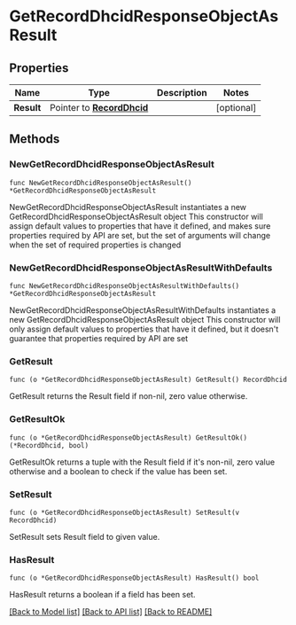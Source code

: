 # GetRecordDhcidResponseObjectAsResult

## Properties

Name | Type | Description | Notes
------------ | ------------- | ------------- | -------------
**Result** | Pointer to [**RecordDhcid**](RecordDhcid.md) |  | [optional] 

## Methods

### NewGetRecordDhcidResponseObjectAsResult

`func NewGetRecordDhcidResponseObjectAsResult() *GetRecordDhcidResponseObjectAsResult`

NewGetRecordDhcidResponseObjectAsResult instantiates a new GetRecordDhcidResponseObjectAsResult object
This constructor will assign default values to properties that have it defined,
and makes sure properties required by API are set, but the set of arguments
will change when the set of required properties is changed

### NewGetRecordDhcidResponseObjectAsResultWithDefaults

`func NewGetRecordDhcidResponseObjectAsResultWithDefaults() *GetRecordDhcidResponseObjectAsResult`

NewGetRecordDhcidResponseObjectAsResultWithDefaults instantiates a new GetRecordDhcidResponseObjectAsResult object
This constructor will only assign default values to properties that have it defined,
but it doesn't guarantee that properties required by API are set

### GetResult

`func (o *GetRecordDhcidResponseObjectAsResult) GetResult() RecordDhcid`

GetResult returns the Result field if non-nil, zero value otherwise.

### GetResultOk

`func (o *GetRecordDhcidResponseObjectAsResult) GetResultOk() (*RecordDhcid, bool)`

GetResultOk returns a tuple with the Result field if it's non-nil, zero value otherwise
and a boolean to check if the value has been set.

### SetResult

`func (o *GetRecordDhcidResponseObjectAsResult) SetResult(v RecordDhcid)`

SetResult sets Result field to given value.

### HasResult

`func (o *GetRecordDhcidResponseObjectAsResult) HasResult() bool`

HasResult returns a boolean if a field has been set.


[[Back to Model list]](../README.md#documentation-for-models) [[Back to API list]](../README.md#documentation-for-api-endpoints) [[Back to README]](../README.md)


